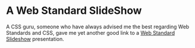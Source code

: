 # A Web Standard SlideShow

A CSS guru, someone who have always advised me the best regarding Web Standards and CSS, gave me yet another good link to a [Web Standard Slideshow](http://govis.signify.co.nz/govis.html) presentation.